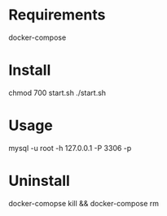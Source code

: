 # Requirements
docker-compose

# Install
chmod 700 start.sh
./start.sh

# Usage
mysql -u root -h 127.0.0.1 -P 3306 -p

# Uninstall
docker-comopse kill && docker-compose rm
